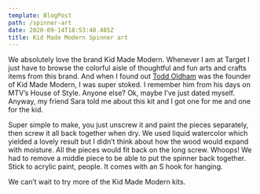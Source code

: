```yaml
---
template: BlogPost
path: /spinner-art
date: 2020-09-14T18:53:48.485Z
title: Kid Made Modern Spinner art
---
```

We absolutely love the brand Kid Made Modern. Whenever I am at Target I just have to browse the colorful aisle of thoughtful and fun arts and crafts items from this brand. And when I found out [Todd Oldham](https://www.toddoldhamstudio.com/portfolio/kid-made-modern/) was the founder of Kid Made Modern, I was super stoked. I remember him from his days on MTV’s House of Style. Anyone else? Ok, maybe I’ve just dated myself. Anyway, my friend Sara told me about this kit and I got one for me and one for the kid. 

Super simple to make, you just unscrew it and paint the pieces separately, then screw it all back together when dry. We used liquid watercolor which yielded a lovely result but I didn’t think about how the wood would expand with moisture. All the pieces would fit back on the long screw. Whoops! We had to remove a middle piece to be able to put the spinner back together. Stick to acrylic paint, people. It comes with an S hook for hanging. 

We can’t wait to try more of the Kid Made Modern kits.
